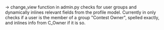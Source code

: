 ->  change_view function in admin.py checks for user groups and dynamically inlines relevant fields from the profile model.
	Currently in only checks if a user is the member of a group "Contest Owner", spelled exactly, and inlines info from C_Owner if it is so.